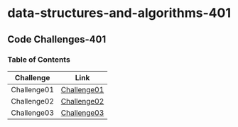 # data-structures-and-algorithms-401

## Code Challenges-401

### Table of Contents

| Challenge      |   Link  |
| ----------- | ------------|
| Challenge01    |[Challenge01](challenge1/README.md)        |
| Challenge02   | [Challenge02](challenge2/README.md)        |
| Challenge03   | [Challenge03](challenge3/README.md)        |
